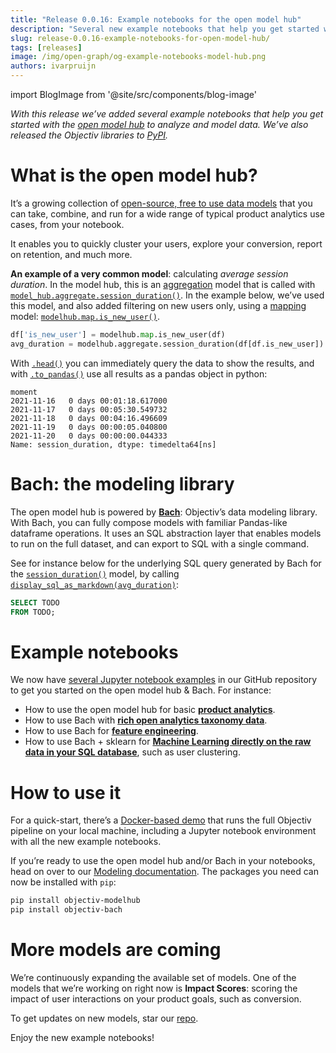 ```yaml
---
title: "Release 0.0.16: Example notebooks for the open model hub"
description: "Several new example notebooks that help you get started with the open model hub to analyze and model data, e.g. to quickly cluster your users, explore your conversion, and much more. We’ve also released the Objectiv libraries to PyPI."
slug: release-0.0.16-example-notebooks-for-open-model-hub/
tags: [releases]
image: /img/open-graph/og-example-notebooks-model-hub.png
authors: ivarpruijn
---
```


<head>
  <meta property="og:title" content="Release 0.0.16: Example notebooks for the open model hub" />
</head>

import BlogImage from '@site/src/components/blog-image'

*With this release we’ve added several example notebooks that help you get started with the 
[open model hub](https://objectiv.io/docs/modeling/) to analyze and model data. We’ve also released the 
Objectiv libraries to [PyPI](https://pypi.org/user/objectiv/).*

<!--truncate-->

[models]: https://objectiv.io/docs/modeling/models/
[duration]: https://objectiv.io/docs/modeling/modelhub_api_reference/modelhub.Aggregate.session_duration
[aggregation]: https://objectiv.io/docs/modeling/models_aggregation
[new_user]: https://objectiv.io/docs/modeling/modelhub_api_reference/modelhub.Map.is_new_user
[head]: https://objectiv.io/docs/modeling/Series/bach.Series.head/#bach-series-head
[to_pandas]: https://objectiv.io/docs/modeling/Series/bach.Series.to_pandas
[bach]: https://objectiv.io/docs/modeling/bach
[examples]: https://objectiv.io/docs/modeling/example_notebooks
[ex_product_analytics]: https://objectiv.io/docs/modeling/product_analytics
[ex_taxonomy]: https://objectiv.io/docs/modeling/open_taxonomy
[ex_features]: https://objectiv.io/docs/modeling/feature_engineering
[ex_ml]: https://objectiv.io/docs/modeling/machine_learning
[quickstart]: https://objectiv.io/docs/home/quickstart-guide
[repo]: https://github.com/objectiv/objectiv-analytics
[display_md]: https://github.com/objectiv/objectiv-analytics/blob/b796acd70211db1436eaac8e9120f09c2a7f9d43/bach/bach/display_formats.py

# What is the open model hub?
It’s a growing collection of [open-source, free to use data models][models] that you can take, combine, and 
run for a wide range of typical product analytics use cases, from your notebook. 

It enables you to quickly cluster your users, explore your conversion, report on retention, and much more.

**An example of a very common model**: calculating *average session duration*. In the model hub, this is an 
[aggregation][duration] model that is called with [`model_hub.aggregate.session_duration()`][duration]. In 
the example below, we’ve used this model, and also added filtering on new users only, using a 
[mapping](https://objectiv.io/docs/modeling/models_mapping) model: [`modelhub.map.is_new_user()`][new_user].


```python title='my_notebook.ipynb'
df['is_new_user'] = modelhub.map.is_new_user(df)
avg_duration = modelhub.aggregate.session_duration(df[df.is_new_user])
```

With [`.head()`][head] you can immediately query the data to show the results, and with 
[`.to_pandas()`][to_pandas] use all results as a pandas object in python:

<!-- ```python
avg_duration.head() # or avg_duration.to_pandas()
```
Outputs: -->
```
moment
2021-11-16   0 days 00:01:18.617000
2021-11-17   0 days 00:05:30.549732
2021-11-18   0 days 00:04:16.496609
2021-11-19   0 days 00:00:05.040800
2021-11-20   0 days 00:00:00.044333
Name: session_duration, dtype: timedelta64[ns]
```

# Bach: the modeling library
The open model hub is powered by **[Bach][bach]**: Objectiv’s data modeling library. With Bach, you can fully 
compose models with familiar Pandas-like dataframe operations. It uses an SQL abstraction layer that enables 
models to run on the full dataset, and can export to SQL with a single command. 

<BlogImage url='img/value-pandas-like-operations-on-full-dataset.svg' />

See for instance below for the underlying SQL query generated by Bach for the 
[`session_duration()`][duration] model, by calling [`display_sql_as_markdown(avg_duration)`][display_md]:

```sql
SELECT TODO
FROM TODO;
```

# Example notebooks
We now have [several Jupyter notebook examples][examples] in our GitHub repository to get you started on the 
open model hub & Bach. For instance:
* How to use the open model hub for basic **[product analytics][ex_product_analytics]**.
* How to use Bach with **[rich open analytics taxonomy data][ex_taxonomy]**.
* How to use Bach for **[feature engineering][ex_features]**.
* How to use Bach + sklearn for **[Machine Learning directly on the raw data in your SQL database][ex_ml]**, 
such as user clustering.


<BlogImage url='/img/open-graph/og-example-notebooks-model-hub.png'
  size="medium" />


# How to use it
For a quick-start, there’s a [Docker-based demo][quickstart] that runs the full Objectiv pipeline on your 
local machine, including a Jupyter notebook environment with all the new example notebooks. 

If you’re ready to use the open model hub and/or Bach in your notebooks, head on over to our 
[Modeling documentation][models]. The packages you need can now be installed with `pip`:

```bash
pip install objectiv-modelhub
pip install objectiv-bach
```

# More models are coming
We’re continuously expanding the available set of models. One of the models that we’re working on right now 
is **Impact Scores**: scoring the impact of user interactions on your product goals, such as conversion.

To get updates on new models, star our [repo][repo].

Enjoy the new example notebooks!
